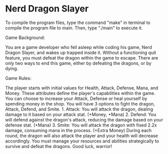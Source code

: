 # Nerd Dragon Slayer
To compile the program files, type the command "make" in terminal to compile the program file to main.
Then, type "./main" to execute it.



Game Background:

  You are a game developer who fell asleep while coding his game, Nerd Dragon Slayer, and wakes up trapped inside it.
  Without a functioning quit feature, you must defeat the dragon within the game to escape. 
  There are only two ways to end this game, either by defeating the dragons, or by dying.



Game Rules:

  The player starts with initial values for Health, Attack, Defense, Mana, and Money.
  These attributes define the player's capabilities within the game.
  You can choose to increase your Attack, Defense or heal yourself by spending money in the shop.
  You will have 3 options to fight the dragon, Attack, Defend, and Smite.
    1. Attack: You will attack the dragon, dealing damage to it based on your attack stat. (+Money, +Mana)
    2. Defend: You will defend against the dragon's attack, reducing the damage based on your defense stat. (+Mana)
    3. Smite: You will attack the dragon with fixed 2.2x damage, consuming mana in the process. (+Extra Money)
  During each round, the dragon will also attack the player and your health will decrease accordingly. You must manage your resources and abilities strategically to survive and defeat the dragons. Good luck, warrior!
